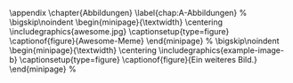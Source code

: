 \appendix
\chapter{Abbildungen}
\label{chap:A-Abbildungen}
%
\bigskip\noindent
\begin{minipage}{\textwidth}
	\centering
	\includegraphics{awesome.jpg}
	\captionsetup{type=figure}
	\captionof{figure}{Awesome-Meme}
\end{minipage}
%
\bigskip\noindent
\begin{minipage}{\textwidth}
	\centering
	\includegraphics{example-image-b}
	\captionsetup{type=figure}
	\captionof{figure}{Ein weiteres Bild.}
\end{minipage}
%